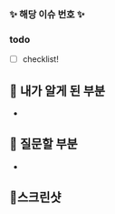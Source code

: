<!-- 제목양식을 지켜주세요! [Feat/#{이슈번호}] {제목~~} -->
<!-- PR 작성 후 우측에 Development에서 이슈 찾아서 연동하면 merge될때 이슈도 close됩니다 -->
<!-- Reviewer, Assignees, Label 붙이기 --> 

### ✨ 해당 이슈 번호 ✨
<!-- #{본인 이슈 번호} 치면 알아서 이슈 게시판 링크 걸려요 -->

### todo 
<!-- 본인이 한 업무를 체크리스트로 작성해주세요 -->
- [ ] checklist!
## 📌 내가 알게 된 부분
<!-- 새롭게 알게 된 부분을 적자 (기록하면서 개발하기!) -->
- 

## 📌 질문할 부분 
<!-- 작은 거라도 조아  -->
-

## 📌스크린샷
